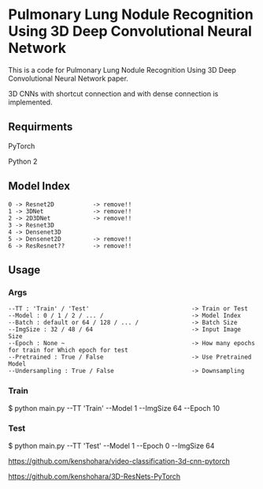 # Pulmonary Lung Nodule Recognition Using 3D Deep Convolutional Neural Network

This is a code for Pulmonary Lung Nodule Recognition Using 3D Deep Convolutional Neural Network paper.

3D CNNs with shortcut connection and with dense connection is implemented.


## Requirments

PyTorch

Python 2


## Model Index

    0 -> Resnet2D           -> remove!!
    1 -> 3DNet              -> remove!!
    2 -> 2D3DNet            -> remove!!
    3 -> Resnet3D
    4 -> Densenet3D
    5 -> Densenet2D         -> remove!!
    6 -> ResResnet??        -> remove!!
    
## Usage
### Args
    --TT : 'Train' / 'Test'                             -> Train or Test
    --Model : 0 / 1 / 2 / ... /                         -> Model Index
    --Batch : default or 64 / 128 / ... /               -> Batch Size
    --ImgSize : 32 / 48 / 64                            -> Input Image Size
    --Epoch : None ~                                    -> How many epochs for train for Which epoch for test
    --Pretrained : True / False                         -> Use Pretrained Model
    --Undersampling : True / False                      -> Downsampling



### Train

$ python main.py --TT 'Train' --Model 1 --ImgSize 64 --Epoch 10
    


### Test
    
$ python main.py --TT 'Test' --Model 1 --Epoch 0 --ImgSize 64




https://github.com/kenshohara/video-classification-3d-cnn-pytorch

https://github.com/kenshohara/3D-ResNets-PyTorch


